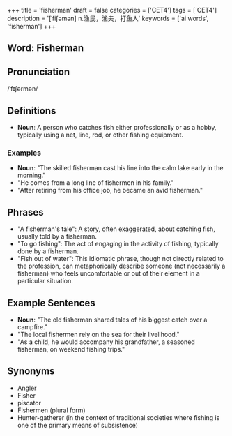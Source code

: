 +++
title = 'fisherman'
draft = false
categories = ['CET4']
tags = ['CET4']
description = '[ˈfi∫əmən] n.渔民，渔夫，打鱼人'
keywords = ['ai words', 'fisherman']
+++

## Word: Fisherman

## Pronunciation
/ˈfɪʃərmən/

## Definitions
- **Noun**: A person who catches fish either professionally or as a hobby, typically using a net, line, rod, or other fishing equipment. 

### Examples
- **Noun**: "The skilled fisherman cast his line into the calm lake early in the morning."
- "He comes from a long line of fishermen in his family."
- "After retiring from his office job, he became an avid fisherman."

## Phrases
- "A fisherman's tale": A story, often exaggerated, about catching fish, usually told by a fisherman.
- "To go fishing": The act of engaging in the activity of fishing, typically done by a fisherman.
- "Fish out of water": This idiomatic phrase, though not directly related to the profession, can metaphorically describe someone (not necessarily a fisherman) who feels uncomfortable or out of their element in a particular situation.

## Example Sentences
- **Noun**: "The old fisherman shared tales of his biggest catch over a campfire."
- "The local fishermen rely on the sea for their livelihood."
- "As a child, he would accompany his grandfather, a seasoned fisherman, on weekend fishing trips."

## Synonyms
- Angler
- Fisher
- piscator
- Fishermen (plural form)
- Hunter-gatherer (in the context of traditional societies where fishing is one of the primary means of subsistence)
